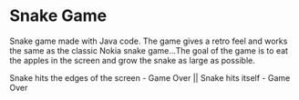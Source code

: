 # Snake Game
Snake game made with Java code.
The game gives a retro feel and works the same as the classic Nokia snake game…The goal of the game is to eat the apples in the screen and grow the snake as large as possible. 

Snake hits the edges of the screen - Game Over ||
Snake hits itself - Game Over




